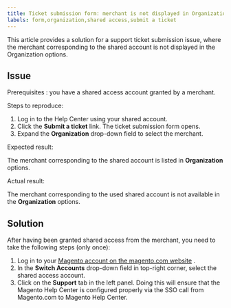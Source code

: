 ```yaml
---
title: Ticket submission form: merchant is not displayed in Organization drop-down
labels: form,organization,shared access,submit a ticket
---
```


This article provides a solution for a support ticket submission issue, where the merchant corresponding to the shared account is not displayed in the Organization options.

## Issue

 <span class="wysiwyg-underline">Prerequisites</span> : you have a shared access account granted by a merchant.

 <span class="wysiwyg-underline">Steps to reproduce:</span> 

1. Log in to the Help Center using your shared account.
1. Click the **Submit a ticket** link. The ticket submission form opens.
1. Expand the **Organization** drop-down field to select the merchant.

 <span class="wysiwyg-underline">Expected result:</span> 

The merchant corresponding to the shared account is listed in **Organization** options.

 <span class="wysiwyg-underline">Actual result:</span> 

The merchant corresponding to the used shared account is not available in the **Organization** options.

## Solution

After having been granted shared access from the merchant, you need to take the following steps (only once):

1. Log in to your [Magento account on the magento.com website](https://account.magento.com/) .
1. In the **Switch Accounts** drop-down field in top-right corner, select the shared access account.
1. Click on the **Support** tab in the left panel. Doing this will ensure that the Magento Help Center is configured properly via the SSO call from Magento.com to Magento Help Center.
 